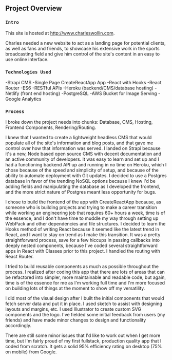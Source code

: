 ## Project Overview

### `Intro`

This site is hosted at http://www.charleswollin.com.

Charles needed a new website to act as a landing page for potential clients, as well as fans and friends, to showcase his extensive work in the sports broadcasting field and give him control of the site's content in an easy to use online interface.

### `Technologies Used`

-Strapi CMS
-Single Page CreateReactApp App
-React with Hooks
-React Router
-ES6
-RESTful APIs
-Heroku (backend/CMS/database hosting)
-Netlify (front end hosting)
-PostgreSQL
-AWS Bucket for Image Serving
-Google Analytics

### `Process`

I broke down the project needs into chunks: Database, CMS, Hosting, Frontend Components, Rendering/Routing.

I knew that I wanted to create a lightweight headless CMS that would populate all of the site's information and blog posts, and that gave me control over how that information was served. I landed on Strapi because it's a new, Node based open source CMS with decent documentation and an active community of developers. It was easy to learn and set up and I had a functioning backend API up and running in no time on Heroku, which I chose because of the speed and simplicity of setup, and because of the ability to automate deployment with Git updates. I decided to use a Postgres database in favor of the trending NoSQL options because I knew I'd be adding fields and manipulating the database as I developed the frontend, and the more strict nature of Postgres meant less opportunity for bugs.

I chose to build the frontend of the app with CreateReactApp because, as someone who is building projects and trying to make a career transition while working an engineering job that requires 60+ hours a week, time is of the essence, and I don't have time to muddle my way through setting up WebPack and other dependencies and file structures. I decided to learn the Hooks method of writing React because it seemed like the latest trend in React, and I want to stay on trend as I make this transition. It was a pretty straightforward process, save for a few hiccups in passing callbacks into deeply nested components, because I've coded several straightforward apps in React with Classes prior to this project. I handled the routing with React Router.

I tried to build reusable components as much as possible throughout the process. I realized after coding this app that there are lots of areas that can be refactored into simpler, more maintainable and readable code, but again, time is of the essence for me as I'm working full time and I'm more focused on building lots of things at the moment to show off my versatility.

I did most of the visual design after I built the initial components that would fetch server data and put it in place. I used sketch to assist with designing layouts and margins, etc. I used Illustrator to create custom SVG components and the logo. I've fielded some initial feedback from users (my friends) and have made minor changes to design and functionality accordingly.

There are still some minor issues that I'd like to work out when I get more time, but I'm fairly proud of my first fullstack, production quality app that I coded from scratch. It gets a solid 95% efficiency rating on desktop (75% on mobile) from Google.
